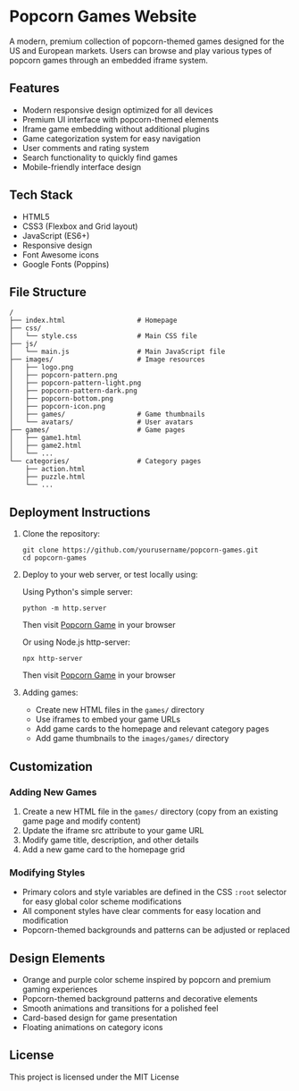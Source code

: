 # Popcorn Games Website

A modern, premium collection of popcorn-themed games designed for the US and European markets. Users can browse and play various types of popcorn games through an embedded iframe system.

## Features

- Modern responsive design optimized for all devices
- Premium UI interface with popcorn-themed elements
- Iframe game embedding without additional plugins
- Game categorization system for easy navigation
- User comments and rating system
- Search functionality to quickly find games
- Mobile-friendly interface design

## Tech Stack

- HTML5
- CSS3 (Flexbox and Grid layout)
- JavaScript (ES6+)
- Responsive design
- Font Awesome icons
- Google Fonts (Poppins)

## File Structure

```
/
├── index.html                  # Homepage
├── css/
│   └── style.css               # Main CSS file
├── js/
│   └── main.js                 # Main JavaScript file
├── images/                     # Image resources
│   ├── logo.png
│   ├── popcorn-pattern.png
│   ├── popcorn-pattern-light.png
│   ├── popcorn-pattern-dark.png
│   ├── popcorn-bottom.png
│   ├── popcorn-icon.png
│   ├── games/                  # Game thumbnails
│   └── avatars/                # User avatars
├── games/                      # Game pages
│   ├── game1.html
│   ├── game2.html
│   └── ...
└── categories/                 # Category pages
    ├── action.html
    ├── puzzle.html
    └── ...
```

## Deployment Instructions

1. Clone the repository:
   ```
   git clone https://github.com/yourusername/popcorn-games.git
   cd popcorn-games
   ```

2. Deploy to your web server, or test locally using:

   Using Python's simple server:
   ```
   python -m http.server
   ```
   Then visit [Popcorn Game](https://popcorngame.pro/) in your browser

   Or using Node.js http-server:
   ```
   npx http-server
   ```
   Then visit [Popcorn Game](https://popcorngame.pro/) in your browser

3. Adding games:
   - Create new HTML files in the `games/` directory
   - Use iframes to embed your game URLs
   - Add game cards to the homepage and relevant category pages
   - Add game thumbnails to the `images/games/` directory

## Customization

### Adding New Games

1. Create a new HTML file in the `games/` directory (copy from an existing game page and modify content)
2. Update the iframe src attribute to your game URL
3. Modify game title, description, and other details
4. Add a new game card to the homepage grid

### Modifying Styles

- Primary colors and style variables are defined in the CSS `:root` selector for easy global color scheme modifications
- All component styles have clear comments for easy location and modification
- Popcorn-themed backgrounds and patterns can be adjusted or replaced

## Design Elements

- Orange and purple color scheme inspired by popcorn and premium gaming experiences
- Popcorn-themed background patterns and decorative elements
- Smooth animations and transitions for a polished feel
- Card-based design for game presentation
- Floating animations on category icons

## License

This project is licensed under the MIT License 
